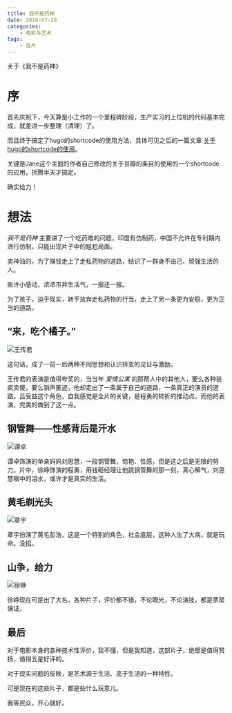```yaml
---
title: 我不是药神
date: 2018-07-20
categories: 
    - 电影与艺术
tags: 
    - 佳片
---
```


关于《我不是药神》

<!--more-->

# 序 #

首先庆祝下，今天算是小工作的一个里程碑阶段，生产实习的上位机的代码基本完成，就差进一步整理（清理）了。

而且终于搞定了hugo的shortcode的使用方法，具体可见之后的一篇文章 [关于hugo的shortcode的使用](...稍后见)。

关键是Jane这个主题的作者自己修改的关于豆瓣的条目的使用的一个shortcode的应用，折腾半天才搞定。

确实给力！

# 想法 #

*我不是药神* 主要讲了一个吃药难的问题，印度有仿制药，中国不允许在专利期内进行仿制，只能出现片子中的尴尬局面。

卖神油的，为了赚钱走上了走私药物的道路，结识了一群身不由己、顽强生活的人。

些许小感动，浓浓市井生活气，一报还一报。

为了孩子，迫于现实，转手放弃走私药物的行当，走上了另一条更为安稳，更为正当的道路。

## “来，吃个橘子。”

![王传君](https://img1.doubanio.com/view/celebrity/s_ratio_celebrity/public/p1496577458.38.webp "王传君")

这句话，成了一前一后两种不同思想和认识转变的见证与激励。

王传君的表演是值得夸奖的，当当年 *爱情公寓* 的那帮人中的其他人，要么各种装疯卖傻，要么销声匿迹，他却走出了一条属于自己的道路，一条真正的演员的道路。吕受益这个角色，自我感觉是全片的关键，是程勇的转折的推动点，而他的表演，完美的做到了这一点。

## 钢管舞——性感背后是汗水

![谭卓](https://img3.doubanio.com/view/celebrity/s_ratio_celebrity/public/p1530515420.42.webp "谭卓")

谭卓饰演的单亲妈妈刘思慧，一段钢管舞，惊艳、性感，但是这之后是无限的努力。片中，徐峥饰演的程勇，用钱砸经理让他跳钢管舞的那一刻，真心解气，刘思慧眼中的泪水，或许才是真实的生活。

## 黄毛剃光头

![章宇](https://img3.doubanio.com/view/celebrity/s_ratio_celebrity/public/p1529426479.83.webp "章宇")

章宇扮演了黄毛彭浩，这是一个特别的角色，社会底层，这种人生了大病，就是玩命。没招。

## 山争，给力

![徐峥](https://img1.doubanio.com/view/celebrity/s_ratio_celebrity/public/p43738.webp "徐峥")

徐峥现在可是出了大名，各种片子，评价都不错，不论眼光，不论演技，都是票房保证。

## 最后

对于电影本身的各种技术性评价，我不懂，但是我知道，这部片子，绝壁是值得赞扬，值得五星好评的。

对于现实问题的反映，是艺术源于生活、高于生活的一种特性。

可是现在的这些片子，都是些什么玩意儿。

我等民众，开心就好。